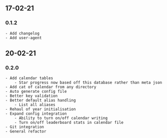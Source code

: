 ## 17-02-21
### 0.1.2
	- Add changelog
	- Add user-agent

## 20-02-21 
### 0.2.0
	- Add calendar tables
		- Star progress now based off this database rather than meta json
	- Add cat of calendar from any directory
	- Auto generate config file
	- Better key validation
	- Better default alias handling
		- List all aliases
	- Rehaul of year initialisation
	- Expand config integration
		- Ability to turn on/off calendar writing
		- Turn on/off leaderboard stats in calendar file
	- Git integration
	- General refactor
